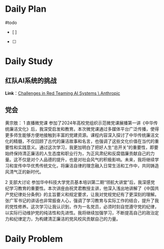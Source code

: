 # Daily Plan
#todo
- [ ] 
- [ ] 
# Daily Study
## 红队AI系统的挑战
**Link**：[Challenges in Red Teaming AI Systems \ Anthropic](https://www.anthropic.com/news/challenges-in-red-teaming-ai-systems)


## 党会
黄宗敖：
1 直播微党课
参加了2024年高校党组织示范微党课展播第一讲《中华传统廉洁文化》后，我深受启发和教育。本次微党课通过多媒体平台广泛传播，使得更多师生能够方便地接触到丰富的党建资源。课程内容深入探讨了中华传统廉洁文化的精髓，不仅回顾了古代的廉洁故事和名言，也强调了这些文化价值在当代的重要性和实践意义。通过这次学习，我更加明白了把好人生“总开关”的重要性，即要始终保持清正廉洁的人生态度和职业行为，为正风肃纪和反腐倡廉贡献自己的力量。这不仅是对个人品德的提升，也是对社会风气的积极影响。未来，我将继续学习和宣传中华优秀传统文化，将廉洁自律的理念融入日常生活和工作中，共同铸造风清气正的新时代。

2 支部大讨论
参加华中科技大学党员基本培训第二期“领航大讲堂”后，我深感党纪学习教育的重要性。本次讲座由祝灵君教授主讲，他深入浅出地讲解了《中国共产党纪律处分条例》的主旨要义和规定要求，让我对党规党纪有了更深刻的理解。张广军书记的讲话也非常振奋人心，强调了学习教育与实际工作的结合，提升了我的党性修养。这次学习让我认识到，作为一名党员，必须时刻自觉遵守党的纪律，以实际行动维护党的纯洁性和先进性。我将继续加强学习，不断提高自己的政治定力和纪律定力，为构建清正廉洁的党风校风贡献自己的力量。

# Daily Problem